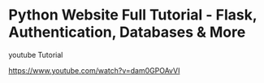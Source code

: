 # Python Website Full Tutorial - Flask, Authentication, Databases & More 

 youtube Tutorial


https://www.youtube.com/watch?v=dam0GPOAvVI